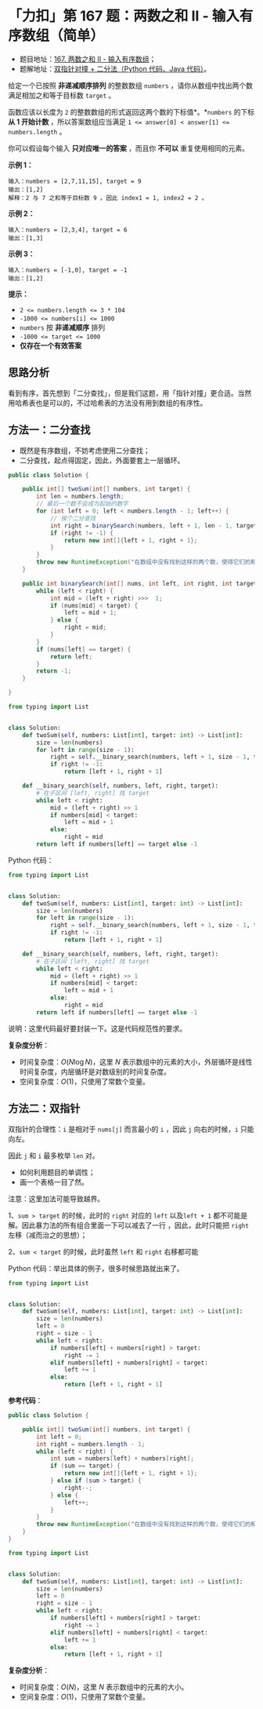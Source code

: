 # 「力扣」第 167 题：两数之和 II - 输入有序数组（简单）

+ 题目地址：[167. 两数之和 II - 输入有序数组](https://leetcode-cn.com/problems/two-sum-ii-input-array-is-sorted/)；
+ 题解地址：[双指针对撞 + 二分法（Python 代码、Java 代码）]()。

给定一个已按照 **非递减顺序排列** 的整数数组 `numbers` ，请你从数组中找出两个数满足相加之和等于目标数 `target` 。

函数应该以长度为 `2` 的整数数组的形式返回这两个数的下标值*。*`numbers` 的下标 **从 1 开始计数** ，所以答案数组应当满足 `1 <= answer[0] < answer[1] <= numbers.length` 。

你可以假设每个输入 **只对应唯一的答案** ，而且你 **不可以** 重复使用相同的元素。

**示例 1：**

```
输入：numbers = [2,7,11,15], target = 9
输出：[1,2]
解释：2 与 7 之和等于目标数 9 。因此 index1 = 1, index2 = 2 。
```

**示例 2：**

```
输入：numbers = [2,3,4], target = 6
输出：[1,3]
```

**示例 3：**

```
输入：numbers = [-1,0], target = -1
输出：[1,2]
```

**提示：**

- `2 <= numbers.length <= 3 * 104`
- `-1000 <= numbers[i] <= 1000`
- `numbers` 按 **非递减顺序** 排列
- `-1000 <= target <= 1000`
- **仅存在一个有效答案**

## 思路分析

看到有序，首先想到「二分查找」，但是我们这题，用「指针对撞」更合适。当然用哈希表也是可以的，不过哈希表的方法没有用到数组的有序性。



## 方法一：二分查找

+ 既然是有序数组，不妨考虑使用二分查找；
+ 二分查找，起点得固定，因此，外面要套上一层循环。



```Java []
public class Solution {

    public int[] twoSum(int[] numbers, int target) {
        int len = numbers.length;
        // 最后一个数不会成为起始的数字
        for (int left = 0; left < numbers.length - 1; left++) {
            // 挨个二分查找
            int right = binarySearch(numbers, left + 1, len - 1, target - numbers[left]);
            if (right != -1) {
                return new int[]{left + 1, right + 1};
            }
        }
        throw new RuntimeException("在数组中没有找到这样的两个数，使得它们的和为指定值");
    }

    public int binarySearch(int[] nums, int left, int right, int target) {
        while (left < right) {
            int mid = (left + right) >>>  1;
            if (nums[mid] < target) {
                left = mid + 1;
            } else {
                right = mid;
            }
        }
        if (nums[left] == target) {
            return left;
        }
        return -1;
    }

}
```



```Python []
from typing import List


class Solution:
    def twoSum(self, numbers: List[int], target: int) -> List[int]:
        size = len(numbers)
        for left in range(size - 1):
            right = self.__binary_search(numbers, left + 1, size - 1, target - numbers[left])
            if right != -1:
                return [left + 1, right + 1]

    def __binary_search(self, numbers, left, right, target):
        # 在子区间 [left, right] 找 target
        while left < right:
            mid = (left + right) >> 1
            if numbers[mid] < target:
                left = mid + 1
            else:
                right = mid
        return left if numbers[left] == target else -1
```

Python 代码：

```python
from typing import List


class Solution:
    def twoSum(self, numbers: List[int], target: int) -> List[int]:
        size = len(numbers)
        for left in range(size - 1):
            right = self.__binary_search(numbers, left + 1, size - 1, target - numbers[left])
            if right != -1:
                return [left + 1, right + 1]

    def __binary_search(self, numbers, left, right, target):
        # 在子区间 [left, right] 找 target
        while left < right:
            mid = (left + right) >> 1
            if numbers[mid] < target:
                left = mid + 1
            else:
                right = mid
        return left if numbers[left] == target else -1
```

说明：这里代码最好要封装一下。这是代码规范性的要求。



**复杂度分析**：

+ 时间复杂度：$O(N \log N)$，这里 $N$ 表示数组中的元素的大小，外层循环是线性时间复杂度，内层循环是对数级别的时间复杂度。
+ 空间复杂度：$O(1)$，只使用了常数个变量。

## 方法二：双指针





双指针的合理性：`i` 是相对于 `nums[j]` 而言最小的 `i` ，因此 `j` 向右的时候，`i` 只能向左。

因此 `j` 和 `i` 最多枚举 `len` 对。



+ 如何利用题目的单调性；
+ 画一个表格一目了然。

注意：这里加法可能导致越界。







1、`sum > target` 的时候，此时的 `right` 对应的 `left` 以及`left + 1` 都不可能是解。因此暴力法的所有组合里面一下可以减去了一行 ，因此，此时只能把 `right` 左移（减而治之的思想）；

2、`sum < target` 的时候，此时虽然 `left` 和 `right` 右移都可能

Python 代码：举出具体的例子，很多时候思路就出来了。

```python
from typing import List


class Solution:
    def twoSum(self, numbers: List[int], target: int) -> List[int]:
        size = len(numbers)
        left = 0
        right = size - 1
        while left < right:
            if numbers[left] + numbers[right] > target:
                right -= 1
            elif numbers[left] + numbers[right] < target:
                left += 1
            else:
                return [left + 1, right + 1]
```



**参考代码**：

```java
public class Solution {

    public int[] twoSum(int[] numbers, int target) {
        int left = 0;
        int right = numbers.length - 1;
        while (left < right) {
            int sum = numbers[left] + numbers[right];
            if (sum == target) {
                return new int[]{left + 1, right + 1};
            } else if (sum > target) {
                right--;
            } else {
                left++;
            }
        }
        throw new RuntimeException("在数组中没有找到这样的两个数，使得它们的和为指定值");
    }
}
```

```python
from typing import List


class Solution:
    def twoSum(self, numbers: List[int], target: int) -> List[int]:
        size = len(numbers)
        left = 0
        right = size - 1
        while left < right:
            if numbers[left] + numbers[right] > target:
                right -= 1
            elif numbers[left] + numbers[right] < target:
                left += 1
            else:
                return [left + 1, right + 1]
```

**复杂度分析**：

+ 时间复杂度：$O(N)$，这里 $N$ 表示数组中的元素的大小。
+ 空间复杂度：$O(1)$，只使用了常数个变量。







